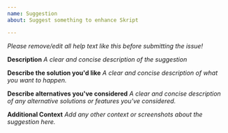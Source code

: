 ```yaml
---
name: Suggestion
about: Suggest something to enhance Skript

---
```


*Please remove/edit all help text like this before submitting the issue!*

**Description**
*A clear and concise description of the suggestion*

**Describe the solution you'd like**
*A clear and concise description of what you want to happen.*

**Describe alternatives you've considered**
*A clear and concise description of any alternative solutions or features you've considered.*

**Additional Context**
*Add any other context or screenshots about the suggestion here.*
